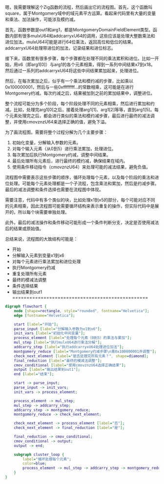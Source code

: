 嗯，我需要理解这个Zig函数的流程，然后画出它的流程图。首先，这个函数叫square，属于Montgomery域中的域元素平方运算。看起来代码里有大量的变量和乘法、加法操作，可能涉及模约减。

首先，函数参数是out1和arg1，都是MontgomeryDomainFieldElement类型。函数内部有很多mulxU64和addcarryxU64的调用，这些应该是处理大整数乘法和进位加法。mulxU64可能是进行64位乘法，返回高位和低位的结果。addcarryxU64处理带进位的加法，记录结果和进位标志。

接下来，函数里有很多步骤，每个步骤都在处理不同的乘法累积和进位。比如一开始，用x6（即arg1[0]）与arg1的各个元素相乘，得到一系列中间结果x7到x18。然后通过一系列的addcarryxU64将这些中间结果累加起来，处理进位。

然后，在每次累加之后，似乎有一个乘法和模约减的步骤，比如乘以0x100000001，然后与一些0xffffffff...的常数相乘，这可能是在进行Montgomery约减。每次约减之后，结果被加到之前的累加结果中，调整进位。

整个流程可能分为多个阶段，每个阶段处理不同的元素相乘，然后进行累加和约减。比如，处理完arg1[0]之后，接着处理arg1[1]、arg1[2]等等，直到arg1[5]。每个元素处理完之后，都会进行类似的乘法和模约减步骤，最后进行最终的减法调整，并使用cmovznzU64来选择正确的值，避免下溢。

为了画流程图，需要将整个过程分解为几个主要步骤：

1. 初始化变量，分解输入参数的元素。
2. 对每个输入元素（从0到5）进行乘法累加，处理进位。
3. 每次累加后执行Montgomery约减，调整中间结果。
4. 最后处理所有元素后，进行最终的模约减，确保结果在域内。
5. 使用条件移动指令（cmovznzU64）来处理可能的减法结果，避免负值。

流程图中需要表示这些步骤的顺序，循环处理每个元素，以及每个阶段的乘法和进位处理。可能每个元素处理都是一个子流程，包含乘法和累加，然后是约减步骤。最后的减法调整和条件选择也需要在流程图中体现。

需要注意，代码中有多个类似的块，比如处理x1到x5的部分，每个可能对应不同的元素相乘，因此流程图可能需要循环结构来表示重复的操作，但实际代码中是展开的，所以每个块需要单独处理。

此外，最后的减法操作和条件移动可能形成一个条件判断分支，决定是否使用减法后的结果或原始值。

总结来说，流程图的大致结构可能是：

- 开始
- 分解输入元素到变量x1到x6
- 对每个元素进行乘法累加和进位处理
- 执行Montgomery约减
- 重复处理所有元素
- 最终的模减法调整
- 条件选择结果
- 输出结果到out1
================================================
```dot
digraph flowchart {
    node [shape=rectangle, style="rounded", fontname="Helvetica"];
    edge [fontname="Helvetica"];

    start [label="开始"];
    parse_input [label="分解输入参数为x1到x6"];
    init_vars [label="初始化中间变量"];
    process_element [label="处理每个元素（0到5）的乘法与累加"];
    mul_step [label="执行mulxU64进行乘法分解"];
    addcarry_step [label="执行addcarryxU64处理进位加法"];
    montgomery_reduce [label="Montgomery约减步骤\n乘0x100000001并调整"];
    check_next_element [label="是否处理完所有元素？", shape=diamond];
    final_reduction [label="最终的模减法调整"];
    cmov_conditional [label="使用cmovznzU64选择正确结果"];
    output [label="输出结果到out1"];
    end [label="结束"];

    start -> parse_input;
    parse_input -> init_vars;
    init_vars -> process_element;

    process_element -> mul_step;
    mul_step -> addcarry_step;
    addcarry_step -> montgomery_reduce;
    montgomery_reduce -> check_next_element;

    check_next_element -> process_element [label="否"];
    check_next_element -> final_reduction [label="是"];

    final_reduction -> cmov_conditional;
    cmov_conditional -> output;
    output -> end;

    subgraph cluster_loop {
        label="循环处理每个元素";
        color=blue;
        process_element -> mul_step -> addcarry_step -> montgomery_reduce -> check_next_element;
    }
}
```